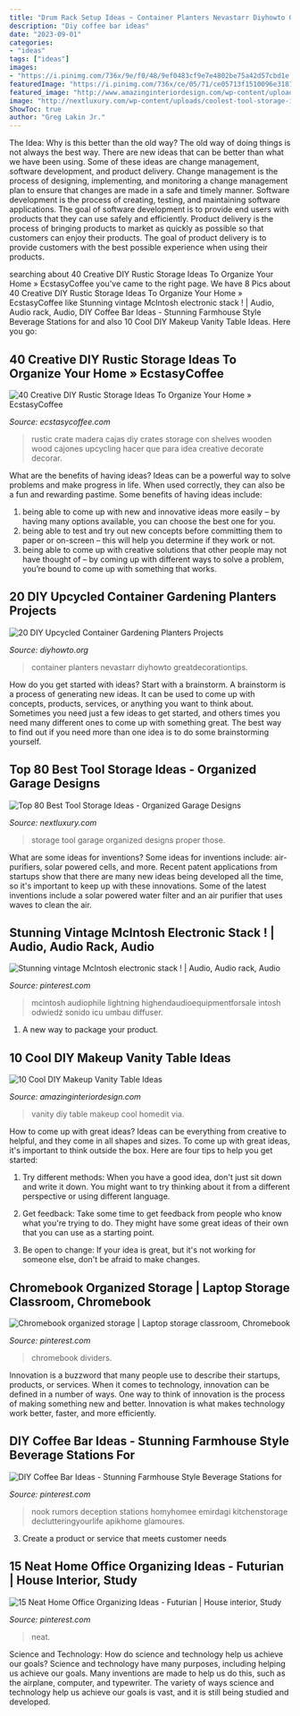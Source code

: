 ```yaml
---
title: "Drum Rack Setup Ideas ~ Container Planters Nevastarr Diyhowto Greatdecorationtips"
description: "Diy coffee bar ideas"
date: "2023-09-01"
categories:
- "ideas"
tags: ["ideas"]
images:
- "https://i.pinimg.com/736x/9e/f0/48/9ef0483cf9e7e4802be75a42d57cbd1e.jpg"
featuredImage: "https://i.pinimg.com/736x/ce/05/71/ce05713f1510096e3181a4483f4dcf72.jpg"
featured_image: "http://www.amazinginteriordesign.com/wp-content/uploads/2016/07/10-cool-diy-makeup-vanity-table-ideas-6.jpg"
image: "http://nextluxury.com/wp-content/uploads/coolest-tool-storage-ideas.jpg"
ShowToc: true
author: "Greg Lakin Jr."
---
```



The Idea: Why is this better than the old way?
The old way of doing things is not always the best way. There are new ideas that can be better than what we have been using. Some of these ideas are change management, software development, and product delivery. Change management is the process of designing, implementing, and monitoring a change management plan to ensure that changes are made in a safe and timely manner. Software development is the process of creating, testing, and maintaining software applications. The goal of software development is to provide end users with products that they can use safely and efficiently. Product delivery is the process of bringing products to market as quickly as possible so that customers can enjoy their products. The goal of product delivery is to provide customers with the best possible experience when using their products.

	

		
searching about 40 Creative DIY Rustic Storage Ideas To Organize Your Home » EcstasyCoffee you've came to the right page. We have 8 Pics about 40 Creative DIY Rustic Storage Ideas To Organize Your Home » EcstasyCoffee like Stunning vintage McIntosh electronic stack ! | Audio, Audio rack, Audio, DIY Coffee Bar Ideas - Stunning Farmhouse Style Beverage Stations for and also 10 Cool DIY Makeup Vanity Table Ideas. Here you go:
		
    
## 40 Creative DIY Rustic Storage Ideas To Organize Your Home » EcstasyCoffee

<img loading=lazy src="https://i0.wp.com/www.ecstasycoffee.com/wp-content/uploads/2016/08/More-rustic-crate-shelves.jpg?resize=750%2C1098" onerror="this.onerror=null;this.src='https://tse2.mm.bing.net/th?id=OIP.jLk40ps48Aq2yF2QNxwShAHaK1&amp;pid=15.1';" alt="40 Creative DIY Rustic Storage Ideas To Organize Your Home » EcstasyCoffee">

_Source: ecstasycoffee.com_

>rustic crate madera cajas diy crates storage con shelves wooden wood cajones upcycling hacer que para idea creative decorate decorar. 

	

What are the benefits of having ideas?
Ideas can be a powerful way to solve problems and make progress in life. When used correctly, they can also be a fun and rewarding pastime. Some benefits of having ideas include: 
1) being able to come up with new and innovative ideas more easily – by having many options available, you can choose the best one for you. 
2) being able to test and try out new concepts before committing them to paper or on-screen – this will help you determine if they work or not. 
3) being able to come up with creative solutions that other people may not have thought of – by coming up with different ways to solve a problem, you’re bound to come up with something that works.

    
## 20 DIY Upcycled Container Gardening Planters Projects

<img loading=lazy src="https://www.diyhowto.org/wp-content/uploads/DIY-Recycled-Chandelier-Planter-Instructions-20-DIY-Upcycled-Container-Gardening-Planters-Projects.jpg" onerror="this.onerror=null;this.src='https://tse2.mm.bing.net/th?id=OIP.WZuV2qRvs3-6h-yNRHt_jAHaJ8&amp;pid=15.1';" alt="20 DIY Upcycled Container Gardening Planters Projects">

_Source: diyhowto.org_

>container planters nevastarr diyhowto greatdecorationtips. 

	

How do you get started with ideas?
Start with a brainstorm. A brainstorm is a process of generating new ideas. It can be used to come up with concepts, products, services, or anything you want to think about. Sometimes you need just a few ideas to get started, and others times you need many different ones to come up with something great. The best way to find out if you need more than one idea is to do some brainstorming yourself.

    
## Top 80 Best Tool Storage Ideas - Organized Garage Designs

<img loading=lazy src="http://nextluxury.com/wp-content/uploads/coolest-tool-storage-ideas.jpg" onerror="this.onerror=null;this.src='https://tse4.mm.bing.net/th?id=OIP.qGBvKFffvA0PUgpHYtIGJQHaHp&amp;pid=15.1';" alt="Top 80 Best Tool Storage Ideas - Organized Garage Designs">

_Source: nextluxury.com_

>storage tool garage organized designs proper those. 

	

What are some ideas for inventions?
Some ideas for inventions include: air-purifiers, solar powered cells, and more. Recent patent applications from startups show that there are many new ideas being developed all the time, so it's important to keep up with these innovations. Some of the latest inventions include a solar powered water filter and an air purifier that uses waves to clean the air.

    
## Stunning Vintage McIntosh Electronic Stack ! | Audio, Audio Rack, Audio

<img loading=lazy src="https://i.pinimg.com/736x/ce/05/71/ce05713f1510096e3181a4483f4dcf72.jpg" onerror="this.onerror=null;this.src='https://tse2.mm.bing.net/th?id=OIP.O_2P3XZiH8elP1vuhxhbigHaLK&amp;pid=15.1';" alt="Stunning vintage McIntosh electronic stack ! | Audio, Audio rack, Audio">

_Source: pinterest.com_

>mcintosh audiophile lightning highendaudioequipmentforsale intosh odwiedź sonido icu umbau diffuser. 

	

1. A new way to package your product.

    
## 10 Cool DIY Makeup Vanity Table Ideas

<img loading=lazy src="http://www.amazinginteriordesign.com/wp-content/uploads/2016/07/10-cool-diy-makeup-vanity-table-ideas-6.jpg" onerror="this.onerror=null;this.src='https://tse2.mm.bing.net/th?id=OIP.9jS5NNtEZkTi7Z9bhQrslgHaJ2&amp;pid=15.1';" alt="10 Cool DIY Makeup Vanity Table Ideas">

_Source: amazinginteriordesign.com_

>vanity diy table makeup cool homedit via. 

	

How to come up with great ideas?
Ideas can be everything from creative to helpful, and they come in all shapes and sizes. To come up with great ideas, it's important to think outside the box. Here are four tips to help you get started:
1. Try different methods: When you have a good idea, don't just sit down and write it down. You might want to try thinking about it from a different perspective or using different language.

2. Get feedback: Take some time to get feedback from people who know what you're trying to do. They might have some great ideas of their own that you can use as a starting point.

3. Be open to change: If your idea is great, but it's not working for someone else, don't be afraid to make changes.

    
## Chromebook Organized Storage | Laptop Storage Classroom, Chromebook

<img loading=lazy src="https://i.pinimg.com/736x/9e/f0/48/9ef0483cf9e7e4802be75a42d57cbd1e.jpg" onerror="this.onerror=null;this.src='https://tse3.mm.bing.net/th?id=OIP.HC0uln4-sNTM4eDBEE2ClQHaEK&amp;pid=15.1';" alt="Chromebook organized storage | Laptop storage classroom, Chromebook">

_Source: pinterest.com_

>chromebook dividers. 

	

Innovation is a buzzword that many people use to describe their startups, products, or services. When it comes to technology, innovation can be defined in a number of ways. One way to think of innovation is the process of making something new and better. Innovation is what makes technology work better, faster, and more efficiently.

    
## DIY Coffee Bar Ideas - Stunning Farmhouse Style Beverage Stations For

<img loading=lazy src="https://i.pinimg.com/736x/44/f6/a0/44f6a0979d05de95444e3a278b1fc815.jpg" onerror="this.onerror=null;this.src='https://tse3.mm.bing.net/th?id=OIP.z9tr66dsU86n5bbTk_lSsQHaLH&amp;pid=15.1';" alt="DIY Coffee Bar Ideas - Stunning Farmhouse Style Beverage Stations for">

_Source: pinterest.com_

>nook rumors deception stations homyhomee emirdagi kitchenstorage declutteringyourlife apikhome glamoures. 

	

3. Create a product or service that meets customer needs

    
## 15 Neat Home Office Organizing Ideas - Futurian | House Interior, Study

<img loading=lazy src="https://i.pinimg.com/736x/d5/ee/1c/d5ee1c0d3fe92849fba202cbf7d2c94d.jpg" onerror="this.onerror=null;this.src='https://tse1.mm.bing.net/th?id=OIP.9mwXNxFpv_muRPHj7xIYEQHaLH&amp;pid=15.1';" alt="15 Neat Home Office Organizing Ideas - Futurian | House interior, Study">

_Source: pinterest.com_

>neat. 

	

Science and Technology: How do science and technology help us achieve our goals?
Science and technology have many purposes, including helping us achieve our goals. Many inventions are made to help us do this, such as the airplane, computer, and typewriter. The variety of ways science and technology help us achieve our goals is vast, and it is still being studied and developed.

